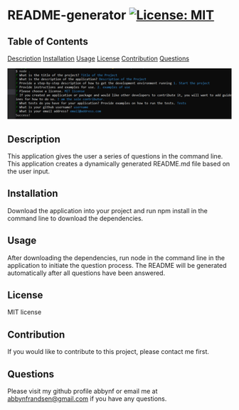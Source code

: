 # README-generator [![License: MIT](https://img.shields.io/badge/License-MIT-yellow.svg)](https://opensource.org/licenses/MIT)

## Table of Contents
[Description](#Description)
[Installation](#Installation)
[Usage](#Usage)
[License](#License)
[Contribution](#Contribution)
[Questions](#Questions)

![Screenshot of Questions in the Application](./assets/screenshot.png)

## Description
This application gives the user a series of questions in the command line. This application creates a dynamically generated README.md file based on the user input. 

## Installation
Download the application into your project and run npm install in the command line to download the dependencies. 

## Usage
After downloading the dependencies, run node in the command line in the application to initiate the question process. The README will be generated automatically after all questions have been answered. 

## License
MIT license

## Contribution
If you would like to contribute to this project, please contact me first. 

## Questions
Please visit my github profile abbynf or email me at abbynfrandsen@gmail.com if you have any questions.
